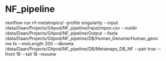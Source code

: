 # NF_pipeline

nextflow run nf-metatropics/ -profile singularity --input /data/Daan/Projects/Gitpod/NF_pipeline/Input/mpox.csv --outdir /data/Daan/Projects/Gitpod/NF_pipeline/Output --fasta /data/Daan/Projects/Gitpod/NF_pipeline/DB/Human_Genome/Human_genome.fa --minLength 200 --dbmeta /data/Daan/Projects/Gitpod/NF_pipeline/DB/Metamaps_DB_NF --pair true --front 18 --tail 18 -resume
 
